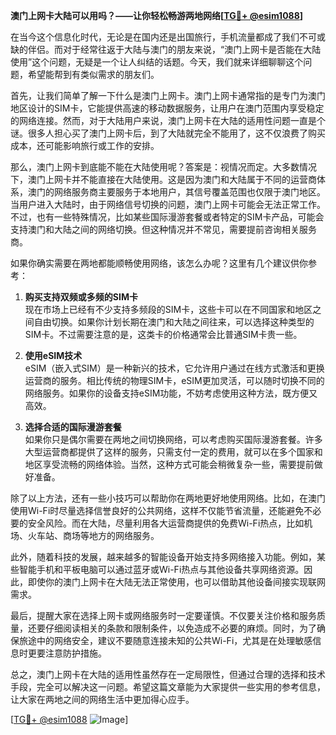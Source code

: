 **澳门上网卡大陆可以用吗？——让你轻松畅游两地网络[[TG💪+ @esim1088](https://t.me/s/esim1088)]**

在当今这个信息化时代，无论是在国内还是出国旅行，手机流量都成了我们不可或缺的伴侣。而对于经常往返于大陆与澳门的朋友来说，“澳门上网卡是否能在大陆使用”这个问题，无疑是一个让人纠结的话题。今天，我们就来详细聊聊这个问题，希望能帮到有类似需求的朋友们。

首先，让我们简单了解一下什么是澳门上网卡。澳门上网卡通常指的是专门为澳门地区设计的SIM卡，它能提供高速的移动数据服务，让用户在澳门范围内享受稳定的网络连接。然而，对于大陆用户来说，澳门上网卡在大陆的适用性问题一直是个谜。很多人担心买了澳门上网卡后，到了大陆就完全不能用了，这不仅浪费了购买成本，还可能影响旅行或工作的安排。

那么，澳门上网卡到底能不能在大陆使用呢？答案是：视情况而定。大多数情况下，澳门上网卡并不能直接在大陆使用。这是因为澳门和大陆属于不同的运营商体系，澳门的网络服务商主要服务于本地用户，其信号覆盖范围也仅限于澳门地区。当用户进入大陆时，由于网络信号切换的问题，澳门上网卡可能会无法正常工作。不过，也有一些特殊情况，比如某些国际漫游套餐或者特定的SIM卡产品，可能会支持澳门和大陆之间的网络切换。但这种情况并不常见，需要提前咨询相关服务商。

如果你确实需要在两地都能顺畅使用网络，该怎么办呢？这里有几个建议供你参考：

1. **购买支持双频或多频的SIM卡**  
   现在市场上已经有不少支持多频段的SIM卡，这些卡可以在不同国家和地区之间自由切换。如果你计划长期在澳门和大陆之间往来，可以选择这种类型的SIM卡。不过需要注意的是，这类卡的价格通常会比普通SIM卡贵一些。

2. **使用eSIM技术**  
   eSIM（嵌入式SIM）是一种新兴的技术，它允许用户通过在线方式激活和更换运营商的服务。相比传统的物理SIM卡，eSIM更加灵活，可以随时切换不同的网络服务。如果你的设备支持eSIM功能，不妨考虑使用这种方法，既方便又高效。

3. **选择合适的国际漫游套餐**  
   如果你只是偶尔需要在两地之间切换网络，可以考虑购买国际漫游套餐。许多大型运营商都提供了这样的服务，只需支付一定的费用，就可以在多个国家和地区享受流畅的网络体验。当然，这种方式可能会稍微复杂一些，需要提前做好准备。

除了以上方法，还有一些小技巧可以帮助你在两地更好地使用网络。比如，在澳门使用Wi-Fi时尽量选择信誉良好的公共网络，这样不仅能节省流量，还能避免不必要的安全风险。而在大陆，尽量利用各大运营商提供的免费Wi-Fi热点，比如机场、火车站、商场等地方的网络服务。

此外，随着科技的发展，越来越多的智能设备开始支持多网络接入功能。例如，某些智能手机和平板电脑可以通过蓝牙或Wi-Fi热点与其他设备共享网络资源。因此，即使你的澳门上网卡在大陆无法正常使用，也可以借助其他设备间接实现联网需求。

最后，提醒大家在选择上网卡或网络服务时一定要谨慎。不仅要关注价格和服务质量，还要仔细阅读相关的条款和限制条件，以免造成不必要的麻烦。同时，为了确保旅途中的网络安全，建议不要随意连接未知的公共Wi-Fi，尤其是在处理敏感信息时更要注意防护措施。

总之，澳门上网卡在大陆的适用性虽然存在一定局限性，但通过合理的选择和技术手段，完全可以解决这一问题。希望这篇文章能为大家提供一些实用的参考信息，让大家在两地之间的网络生活中更加得心应手。

[[TG💪+ @esim1088](https://t.me/s/esim1088) ![Image](https://i.postimg.cc/4NQfJmqS/Snipaste-2025-05-13-00-14-12.png)]